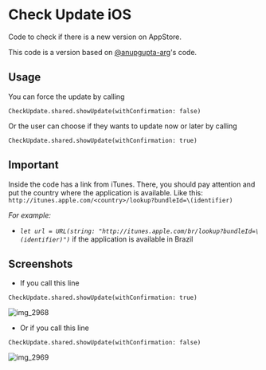 # Check Update iOS

Code to check if there is a new version on AppStore.

This code is a version based on [@anupgupta-arg](https://github.com/anupgupta-arg/iOS-Swift-ArgAppUpdater)'s code.

## Usage

You can force the update by calling

```
CheckUpdate.shared.showUpdate(withConfirmation: false)
```

Or the user can choose if they wants to update now or later by calling

```
CheckUpdate.shared.showUpdate(withConfirmation: true)
```

## Important

Inside the code has a link from iTunes. There, you should pay attention and put the country where the application is available.
Like this: ``http://itunes.apple.com/<country>/lookup?bundleId=\(identifier)``

*For example:*
- *``let url = URL(string: "http://itunes.apple.com/br/lookup?bundleId=\(identifier)")``* if the application is available in Brazil

## Screenshots

- If you call this line 
```
CheckUpdate.shared.showUpdate(withConfirmation: true)
```

![img_2968](https://user-images.githubusercontent.com/6472263/43183229-09700046-9002-11e8-8548-1aa1dd446b33.PNG)

- Or if you call this line 
```
CheckUpdate.shared.showUpdate(withConfirmation: false)
```

![img_2969](https://user-images.githubusercontent.com/6472263/43183234-0c248ee2-9002-11e8-8a62-f703477969fd.PNG) 

